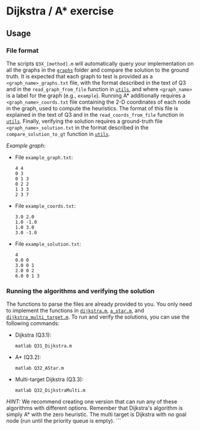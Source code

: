 # Dijkstra / A* exercise

## Usage
### File format
The scripts `Q3X_[method].m` will automatically query your implementation on all the graphs in the [`graphs`](./graphs) folder and compare the solution to the ground truth. It is expected that each graph to test is provided as a `<graph_name>_graphs.txt` file, with the format described in the text of Q3 and in the `read_graph_from_file` function in [`utils`](./utils), and where `<graph_name>` is a label for the graph (e.g., `example`). Running A* additionally requires a `<graph_name>_coords.txt` file containing the 2-D coordinates of each node in the graph, used to compute the heuristics. The format of this file is explained in the text of Q3 and in the `read_coords_from_file` function in [`utils`](./utils). Finally, verifying the solution requires a ground-truth file `<graph_name>_solution.txt` in the format described in the `compare_solution_to_gt` function in [`utils`](./utils).

*Example graph*:
- File `example_graph.txt`:
    ```
    4 4
    0 3
    0 1 3
    0 2 2
    1 3 3
    2 3 7
    ```
- File `example_coords.txt`:
    ```
    3.0 2.0
    1.0 -1.0
    1.0 3.0
    3.0 -1.0
    ```
- File `example_solution.txt`:
    ```
    4
    0.0 0
    3.0 0 1
    2.0 0 2
    6.0 0 1 3
    ```

### Running the algorithms and verifying the solution
The functions to parse the files are already provided to you. You only need to implement the functions in [`dijkstra.m`](./dijkstra.m), [`a_star.m`](./a_star.m), and [`dijkstra_multi_target.m`](./dijkstra_multi_target.m). To run and verify the solutions, you can use the following commands:
- Dijkstra (Q3.1):
    ```
    matlab Q31_Dijkstra.m
    ```
- A* (Q3.2):
    ```
    matlab Q32_AStar.m
    ```
- Multi-target Dijkstra (Q3.3):
    ```
    matlab Q32_DijkstraMulti.m

*HINT:* We recommend creating one version that can run any of these algorithms with different options. Remember that Dijkstra's algorithm is simply A* with the zero heuristic. The multi target is Dijkstra with no goal node (run until the priority queue is empty).
    ```
